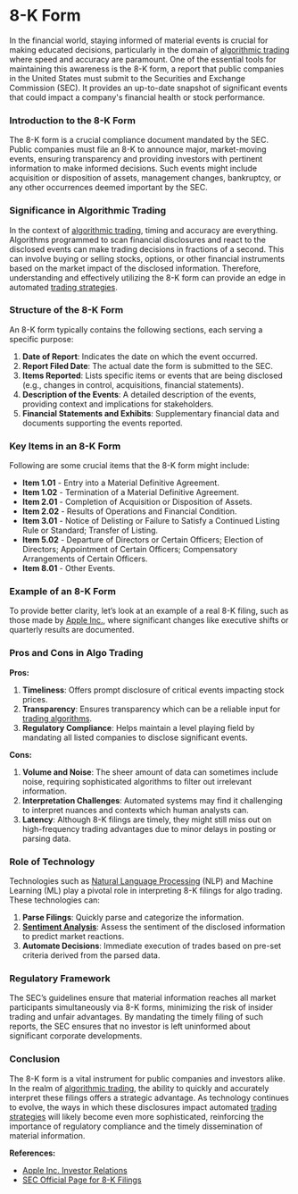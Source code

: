 # 8-K Form

In the financial world, staying informed of material events is crucial for making educated decisions, particularly in the domain of [algorithmic trading](../a/algorithmic_trading.md) where speed and accuracy are paramount. One of the essential tools for maintaining this awareness is the 8-K form, a report that public companies in the United States must submit to the Securities and Exchange Commission (SEC). It provides an up-to-date snapshot of significant events that could impact a company's financial health or stock performance.

### Introduction to the 8-K Form

The 8-K form is a crucial compliance document mandated by the SEC. Public companies must file an 8-K to announce major, market-moving events, ensuring transparency and providing investors with pertinent information to make informed decisions. Such events might include acquisition or disposition of assets, management changes, bankruptcy, or any other occurrences deemed important by the SEC.

### Significance in Algorithmic Trading

In the context of [algorithmic trading](../a/algorithmic_trading.md), timing and accuracy are everything. Algorithms programmed to scan financial disclosures and react to the disclosed events can make trading decisions in fractions of a second. This can involve buying or selling stocks, options, or other financial instruments based on the market impact of the disclosed information. Therefore, understanding and effectively utilizing the 8-K form can provide an edge in automated [trading strategies](../t/trading_strategies.md).

### Structure of the 8-K Form

An 8-K form typically contains the following sections, each serving a specific purpose:

1. **Date of Report**: Indicates the date on which the event occurred.
2. **Report Filed Date**: The actual date the form is submitted to the SEC.
3. **Items Reported**: Lists specific items or events that are being disclosed (e.g., changes in control, acquisitions, financial statements).
4. **Description of the Events**: A detailed description of the events, providing context and implications for stakeholders.
5. **Financial Statements and Exhibits**: Supplementary financial data and documents supporting the events reported.

### Key Items in an 8-K Form

Following are some crucial items that the 8-K form might include:

- **Item 1.01** - Entry into a Material Definitive Agreement.
- **Item 1.02** - Termination of a Material Definitive Agreement.
- **Item 2.01** - Completion of Acquisition or Disposition of Assets.
- **Item 2.02** - Results of Operations and Financial Condition.
- **Item 3.01** - Notice of Delisting or Failure to Satisfy a Continued Listing Rule or Standard; Transfer of Listing.
- **Item 5.02** - Departure of Directors or Certain Officers; Election of Directors; Appointment of Certain Officers; Compensatory Arrangements of Certain Officers.
- **Item 8.01** - Other Events.

### Example of an 8-K Form

To provide better clarity, let’s look at an example of a real 8-K filing, such as those made by [Apple Inc.](https://www.apple.com/investor-relations/sec-filings/), where significant changes like executive shifts or quarterly results are documented. 

### Pros and Cons in Algo Trading

**Pros:**

1. **Timeliness**: Offers prompt disclosure of critical events impacting stock prices.
2. **Transparency**: Ensures transparency which can be a reliable input for [trading algorithms](../t/trading_algorithms.md).
3. **Regulatory Compliance**: Helps maintain a level playing field by mandating all listed companies to disclose significant events.

**Cons:**

1. **Volume and Noise**: The sheer amount of data can sometimes include noise, requiring sophisticated algorithms to filter out irrelevant information.
2. **Interpretation Challenges**: Automated systems may find it challenging to interpret nuances and contexts which human analysts can.
3. **Latency**: Although 8-K filings are timely, they might still miss out on high-frequency trading advantages due to minor delays in posting or parsing data.

### Role of Technology

Technologies such as [Natural Language Processing](../n/natural_language_processing_(nlp)_in_trading.md) (NLP) and Machine Learning (ML) play a pivotal role in interpreting 8-K filings for algo trading. These technologies can:

1. **Parse Filings**: Quickly parse and categorize the information.
2. **[Sentiment Analysis](../s/sentiment_analysis.md)**: Assess the sentiment of the disclosed information to predict market reactions.
3. **Automate Decisions**: Immediate execution of trades based on pre-set criteria derived from the parsed data.

### Regulatory Framework

The SEC’s guidelines ensure that material information reaches all market participants simultaneously via 8-K forms, minimizing the risk of insider trading and unfair advantages. By mandating the timely filing of such reports, the SEC ensures that no investor is left uninformed about significant corporate developments.

### Conclusion

The 8-K form is a vital instrument for public companies and investors alike. In the realm of [algorithmic trading](../a/algorithmic_trading.md), the ability to quickly and accurately interpret these filings offers a strategic advantage. As technology continues to evolve, the ways in which these disclosures impact automated [trading strategies](../t/trading_strategies.md) will likely become even more sophisticated, reinforcing the importance of regulatory compliance and the timely dissemination of material information.

**References:**

- [Apple Inc. Investor Relations](https://www.apple.com/investor-relations/sec-filings/)
- [SEC Official Page for 8-K Filings](https://www.sec.gov)
